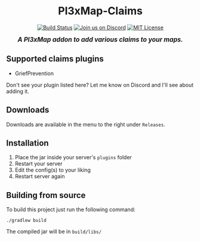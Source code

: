 <div align="center">

# Pl3xMap-Claims

[![Build Status](https://img.shields.io/github/actions/workflow/status/BillyGalbreath/Pl3xMap/build.yml?event=push&logo=travis)](https://github.com/BillyGalbreath/Pl3xMap/actions)
[![Join us on Discord](https://img.shields.io/discord/944144133054931025.svg?label=&logo=discord&logoColor=ffffff&color=7389D8&labelColor=6A7EC2)](https://discord.gg/nhGzEkwXQX)
[![MIT License](https://img.shields.io/github/license/BillyGalbreath/Pl3xMap?&logo=github)](LICENSE)
<br>

<big>***A Pl3xMap addon to add various claims to your maps.***</big>

</div>

## Supported claims plugins

* GriefPrevention

Don't see your plugin listed here? Let me know on Discord and I'll see about adding it.

## Downloads

Downloads are available in the menu to the right under `Releases`.

## Installation

1) Place the jar inside your server's `plugins` folder
2) Restart your server
3) Edit the config(s) to your liking
4) Restart server again

## Building from source

To build this project just run the following command:

```
./gradlew build
```

The compiled jar will be in `build/libs/`
